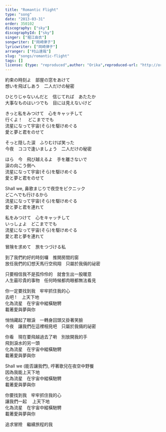 ```yaml
---
title: "Romantic Flight"
type: "song"
date: "2013-03-31"
order: 350102
discography: ["sky"]
discographyId: ["sky"]
singer: ["堀江由衣"]
songwriter: ["岡崎律子"]
lyricwriter: ["岡崎律子"]
arranger: ["村山達哉"]
slug: "songs/romantic-flight"
tags: []
license: {type: "reproduced",author: "Orika",reproduced-url: "http://orikamushi.myweb.hinet.net",reproduced-website: "織歌蟲"}
---
```


約束の時刻よ　部屋の窓をあけて   
想いを飛ばしあう　二人だけの秘密   
  
ひとりじゃないんだと　信じてれば　あたたか   
大事なものはいつでも　目には見えないけど   
  
きっと私をみつけて　心をキャッチして   
行くよ！ 　どこまででも   
流星になって宇宙(そら)を駆けめぐる   
愛と夢と君をのせて   
  
そっと隠した涙　ふりむけば笑った   
今夜　ココで逢いましょう　二人だけの秘密   
  
ほら　今　飛び越えるよ　手を離さないで   
涙の向こう側へ   
流星になって宇宙(そら)を駆けめぐる   
愛と夢と君をのせて   
  
Shall we, 鼻歌まじりで夜空をピクニック   
どこへでも行けるから   
流星になって宇宙(そら)を駆けめぐる   
愛と夢と君を連れて   
  
私をみつけて　心をキャッチして   
いっしょよ　どこまででも   
流星になって宇宙(そら)を駆けめぐる   
愛と君と夢を連れて   
  
冒険を求めて　旅をつづける私  
  
到了我們約好的時刻囉　推開房間的窗  
放任我們的幻想天馬行空飛翔　只屬於我倆的祕密  
  
只要相信我不是孤伶伶的　就會生出一股暖意  
人生最珍貴的事物　任何時候都肉眼都無法看見  
  
你一定要找到我　牢牢抓住我的心  
去吧 ! 　上天下地  
化為流星　在宇宙中縱橫馳騁  
載著愛與夢與你  
  
悄悄藏起了眼淚　一轉身回頭又掛著笑臉  
今夜　讓我們在這裡相見吧　只屬於我倆的祕密  
  
你看　現在要飛越過去了喲　別放開我的手  
飛到淚水的另一頭  
化為流星　在宇宙中縱橫馳騁  
載著愛與夢與你  
  
Shall we (能否讓我們), 哼著歌兒在夜空中野餐  
因為我能上天下地  
化為流星　在宇宙中縱橫馳騁  
載著愛與夢與你  
  
你要找到我　牢牢抓住我的心  
讓我們一起 　上天下地  
化為流星　在宇宙中縱橫馳騁  
載著愛與夢與你  
  
追求冒險　繼續旅程的我

